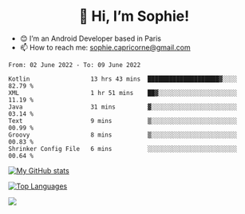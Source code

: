 <h1 align="center"> 👋 Hi, I’m Sophie! </h1>  

- 😊 I’m an Android Developer based in Paris
- 📫 How to reach me: sophie.capricorne@gmail.com


<!--START_SECTION:waka-->

```text
From: 02 June 2022 - To: 09 June 2022

Kotlin                 13 hrs 43 mins  ████████████████████▓░░░░   82.79 %
XML                    1 hr 51 mins    ██▓░░░░░░░░░░░░░░░░░░░░░░   11.19 %
Java                   31 mins         ▓░░░░░░░░░░░░░░░░░░░░░░░░   03.14 %
Text                   9 mins          ▒░░░░░░░░░░░░░░░░░░░░░░░░   00.99 %
Groovy                 8 mins          ▒░░░░░░░░░░░░░░░░░░░░░░░░   00.83 %
Shrinker Config File   6 mins          ░░░░░░░░░░░░░░░░░░░░░░░░░   00.64 %
```

<!--END_SECTION:waka-->

[![My GitHub stats](https://github-readme-stats.vercel.app/api?username=sophicapri&show_icons=true&theme=buefy)](https://github.com/anuraghazra/github-readme-stats)

[![Top Languages](https://github-readme-stats.vercel.app/api/top-langs/?username=sophicapri&langs_count=2&layout=compact)](https://github.com/anuraghazra/github-readme-stats)

![](https://github-readme-streak-stats.herokuapp.com/?user=sophicapri)
